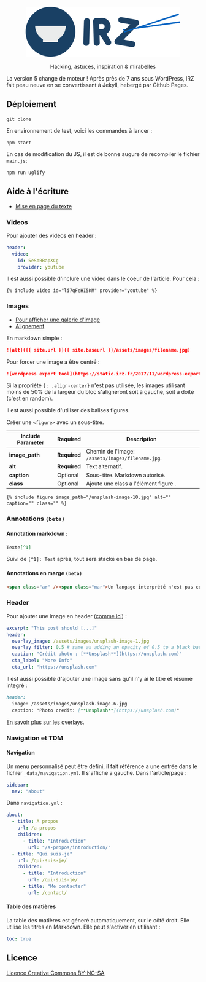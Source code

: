 <p align="center">
  <img src="assets/img/logo.svg" height="130">
  <p align="center">Hacking, astuces, inspiration & mirabelles<p>
</p>

La version 5 change de moteur ! Après près de 7 ans sous WordPress, IRZ fait peau neuve en se convertissant à Jekyll, hebergé par Github Pages.

## Déploiement

```
git clone
```
En environnement de test, voici les commandes à lancer :

```shell
npm start
```

En cas de modification du JS, il est de bonne augure de recompiler le fichier `main.js`:

```shell
npm run uglify
```

## Aide à l'écriture

- [Mise en page du texte](https://mmistakes.github.io/minimal-mistakes/markup/markup-html-tags-and-formatting/)

### Videos

Pour ajouter des vidéos en header :

```yaml
header:
  video:
    id: 5eSoBBapXCg
    provider: youtube
```

Il est aussi possible d'inclure une video dans le coeur de l'article. Pour cela :

```liquid
{% include video id="li7qFeHI5KM" provider="youtube" %}
```

### Images

- [Pour afficher une galerie d'image](https://mmistakes.github.io/minimal-mistakes/markup-more-images/)
- [Alignement](https://mmistakes.github.io/minimal-mistakes/markup/markup-image-alignment/)

En markdown simple :

```md
![alt]({{ site.url }}{{ site.baseurl }}/assets/images/filename.jpg)
```

Pour forcer une image a être centré :

```md
![wordpress export tool](https://static.irz.fr/2017/11/wordpress-export-tool.gif){: .align-center}
```

Si la propriété `{: .align-center}` n'est pas utilisée, les images utilisant moins de 50% de la largeur du bloc s'aligneront soit à gauche, soit à doite (c'est en random).

Il est aussi possible d'utiliser des balises figures.


Créer une `<figure>` avec un sous-titre.

| Include Parameter | Required     | Description |
| ----              | --------     | ----------- |
| **image_path**    | **Required** | Chemin de l'image:  `/assets/images/filename.jpg`.|
| **alt**           | **Required** | Text alternatif. |
| **caption**       | Optional     | Sous-titre. Markdown autorisé. |
| **class**       | Optional     | Ajoute une class a l'élément  figure . |

```liquid
{% include figure image_path="/unsplash-image-10.jpg" alt="" caption="" class="" %}
```

### Annotations `(beta)`

#### Annotation markdown :

```md
Texte[^1]
```

Suivi de `[^1]: Test` après, tout sera stacké en bas de page.

#### Annotations en marge `(beta)`

```html
<span class="ar" /><span class="mar">Un langage interprété n'est pas compilé avant d'être executé</span>
```

### Header

Pour ajouter une image en header ([comme ici]) :

```yaml
excerpt: "This post should [...]"
header:
  overlay_image: /assets/images/unsplash-image-1.jpg
  overlay_filter: 0.5 # same as adding an opacity of 0.5 to a black background
  caption: "Crédit photo : [**Unsplash**](https://unsplash.com)"
  cta_label: "More Info"
  cta_url: "https://unsplash.com"
```

Il est aussi possible d'ajouter une image sans qu'il n'y ai le titre et résumé integré :

```md
header:
  image: /assets/images/unsplash-image-6.jpg
  caption: "Photo credit: [**Unsplash**](https://unsplash.com)"
```

[En savoir plus sur les overlays](https://mmistakes.github.io/minimal-mistakes/layout/uncategorized/layout-header-overlay-image/).

### Navigation et TDM

#### Navigation

Un menu personnalisé peut être défini, il fait référence a une entrée dans le
fichier `_data/navigation.yml`. Il s'affiche a gauche. Dans l'article/page :

```yaml
sidebar:
  nav: "about"
```

Dans  `navigation.yml` :

```yaml
about:
  - title: A propos
    url: /a-propos
    children:
      - title: "Introduction"
        url: "/a-propos/introduction/"
  - title: "Qui suis-je"
    url: /qui-suis-je/
    children:
      - title: "Introduction"
        url: /qui-suis-je/
      - title: "Me contacter"
        url: /contact/

```

#### Table des matières

La table des matières est géneré automatiquement, sur le côté droit. Elle utilise les titres
en Markdown. Elle peut s'activer en utilisant :

```yaml
toc: true
```

## Licence

[Licence Creative
Commons BY-NC-SA](https://irz.fr/a-propos)

[comme ici]: https://mmistakes.github.io/minimal-mistakes/layout/uncategorized/layout-header-overlay-image/
